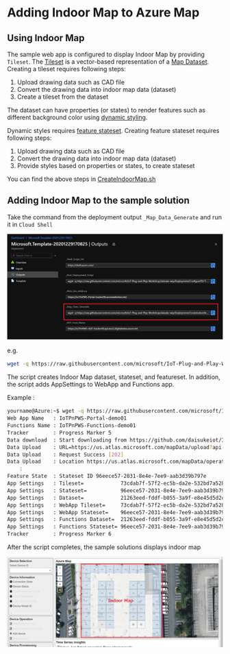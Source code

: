 # Adding Indoor Map to Azure Map

## Using Indoor Map

The sample web app is configured to display Indoor Map by providing `Tileset`.   The [Tileset](https://docs.microsoft.com/en-us/azure/azure-maps/creator-indoor-maps#tilesets) is a vector-based representation of a [Map Dataset](https://docs.microsoft.com/en-us/azure/azure-maps/creator-indoor-maps#datasets).
Creating a tileset requires following steps:

1. Upload drawing data such as CAD file
1. Convert the drawing data into indoor map data (dataset)
1. Create a tileset from the dataset

The dataset can have properties (or states) to render features such as different background color using [dynamic styling](https://docs.microsoft.com/en-us/azure/azure-maps/indoor-map-dynamic-styling).

Dynamic styles requires [feature stateset](https://docs.microsoft.com/en-us/azure/azure-maps/creator-indoor-maps#feature-statesets).
Creating feature stateset requires following steps:

1. Upload drawing data such as CAD file
1. Convert the drawing data into indoor map data (dataset)
1. Provide styles based on properties or states, to create stateset

You can find the above steps in [CreateIndoorMap.sh](../Deployment/CreateIndoorMap.sh)

## Adding Indoor Map to the sample solution

Take the command from the deployment output `_Map_Data_Generate` and run it in `Cloud Shell`

![IndoorMap 01](media/IndoorMap-01.png)

e.g.

```bash
wget -q https://raw.githubusercontent.com/microsoft/IoT-Plug-and-Play-Workshop/daisuke-wip/Deployment/CreateIndoorMap.ps1 -outfile ./Indoormap.sh && chmod +x ./Indoormap.sh; ./Indoormap.sh 123456789abcdefghijklmnopqrstuvwxyz Tracker08 tracker08 https://iot-plug-and-play-workshop-tracker.azurewebsites.net/api/HOLProgressTracker

```

The script creates Indoor Map dataset, stateset, and featureset.  In addition, the script adds AppSettings to WebApp and Functions app.

Example :

```bash
yourname@Azure:~$ wget -q https://raw.githubusercontent.com/microsoft/IoT-Plug-and-Play-Workshop/daisuke-wip/Deployment/CreateIndoorMap.sh -O ./Indoormap.sh && chmod +x ./Indoormap.sh; ./Indoormap.sh 123456789abcdefghijklmnopqrstuvwxyz Tracker08 tracker08 https://iot-plug-and-play-workshop-tracker.azurewebsites.net/api/HOLProgressTracker
Web App Name   : IoTPnPWS-Portal-demo01
Functions Name : IoTPnPWS-Functions-demo01
Tracker        : Progress Marker 5
Data download  : Start downloading from https://github.com/daisukeiot/IoT-Plug-and-Play-Workshop-Deploy/raw/main/MapData/Drawing.zip
Data Upload    : URL=https://us.atlas.microsoft.com/mapData/upload?api-version=1.0&dataFormat=zip&subscription-key=w2j75MW6nGHUanazxYDW3pnz8xDFAgwdv151PeBd4gc
Data Upload    : Request Success [202]
Data Upload    : Location https://us.atlas.microsoft.com/mapData/operations/1bb22d75-265a-4b35-8c7d-5edc40b9c7bc?api-version=1.0
    :
Feature State  : Stateset ID 96eece57-2031-8e4e-7ee9-aab3d39b797e
App Settings   : Tileset=            73cdab7f-57f2-ec5b-da2e-532bd7a52874
App Settings   : Stateset=           96eece57-2031-8e4e-7ee9-aab3d39b797e
App Settings   : Dataset=            21263eed-fddf-b055-3a9f-e8e45d5d2cd2
App Settings   : WebApp Tileset=     73cdab7f-57f2-ec5b-da2e-532bd7a52874
App Settings   : WebApp Stateset=    96eece57-2031-8e4e-7ee9-aab3d39b797e
App Settings   : Functions Dataset=  21263eed-fddf-b055-3a9f-e8e45d5d2cd2
App Settings   : Functions Stateset= 96eece57-2031-8e4e-7ee9-aab3d39b797e
Tracker        : Progress Marker 6
```

After the script completes, the sample solutions displays indoor map

![IndoorMap 02](media/IndoorMap-02.png)